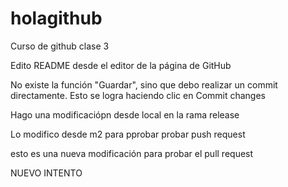 # holagithub
Curso de github clase 3


Edito README desde el editor de la página de GitHub

No existe la función "Guardar", sino que debo realizar un commit directamente. Esto se logra haciendo clic en Commit changes


Hago una modificaciópn desde local en la rama release


Lo modifico desde m2 para pprobar probar push request


esto es una nueva modificación para probar el pull request

NUEVO INTENTO

